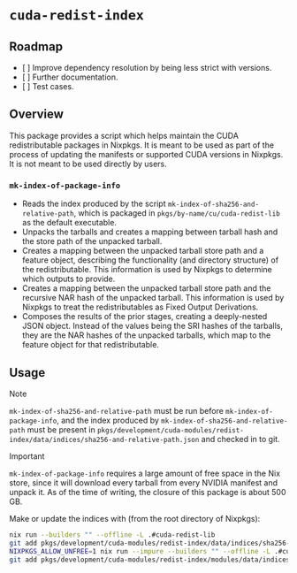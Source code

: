 # `cuda-redist-index`

## Roadmap

- \[ \] Improve dependency resolution by being less strict with versions.
- \[ \] Further documentation.
- \[ \] Test cases.

## Overview

This package provides a script which helps maintain the CUDA redistributable packages in Nixpkgs. It is meant to be used as part of the process of updating the manifests or supported CUDA versions in Nixpkgs. It is not meant to be used directly by users.

### `mk-index-of-package-info`

- Reads the index produced by the script `mk-index-of-sha256-and-relative-path`, which is packaged in `pkgs/by-name/cu/cuda-redist-lib` as the default executable.
- Unpacks the tarballs and creates a mapping between tarball hash and the store path of the unpacked tarball.
- Creates a mapping between the unpacked tarball store path and a feature object, describing the functionality (and directory structure) of the redistributable. This information is used by Nixpkgs to determine which outputs to provide.
- Creates a mapping between the unpacked tarball store path and the recursive NAR hash of the unpacked tarball. This information is used by Nixpkgs to treat the redistributables as Fixed Output Derivations.
- Composes the results of the prior stages, creating a deeply-nested JSON object. Instead of the values being the SRI hashes of the tarballs, they are the NAR hashes of the unpacked tarballs, which map to the feature object for that redistributable.

## Usage

> [!Note]
>
> `mk-index-of-sha256-and-relative-path` must be run before `mk-index-of-package-info`, and the index produced by `mk-index-of-sha256-and-relative-path` must be present in `pkgs/development/cuda-modules/redist-index/data/indices/sha256-and-relative-path.json` and checked in to git.

> [!Important]
>
> `mk-index-of-package-info` requires a large amount of free space in the Nix store, since it will download every tarball from every NVIDIA manifest and unpack it. As of the time of writing, the closure of this package is about 500 GB.

Make or update the indices with (from the root directory of Nixpkgs):

```bash
nix run --builders "" --offline -L .#cuda-redist-lib
git add pkgs/development/cuda-modules/redist-index/data/indices/sha256-and-relative-path.json
NIXPKGS_ALLOW_UNFREE=1 nix run --impure --builders "" --offline -L .#cuda-redist-index
git add pkgs/development/cuda-modules/redist-index/modules/data/indices/package-info.json
```
